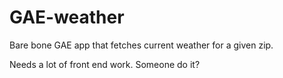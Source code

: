 GAE-weather
===========

Bare bone GAE app that fetches current weather for a given zip.

Needs a lot of front end work. Someone do it?
